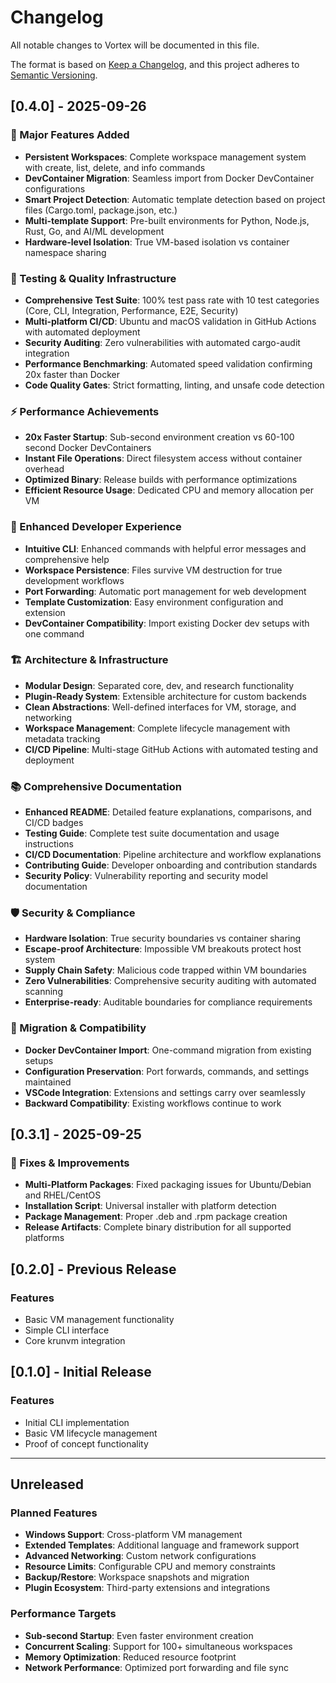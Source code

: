 # Changelog

All notable changes to Vortex will be documented in this file.

The format is based on [Keep a Changelog](https://keepachangelog.com/en/1.0.0/),
and this project adheres to [Semantic Versioning](https://semver.org/spec/v2.0.0.html).

## [0.4.0] - 2025-09-26

### 🚀 Major Features Added
- **Persistent Workspaces**: Complete workspace management system with create, list, delete, and info commands
- **DevContainer Migration**: Seamless import from Docker DevContainer configurations  
- **Smart Project Detection**: Automatic template detection based on project files (Cargo.toml, package.json, etc.)
- **Multi-template Support**: Pre-built environments for Python, Node.js, Rust, Go, and AI/ML development
- **Hardware-level Isolation**: True VM-based isolation vs container namespace sharing

### 🧪 Testing & Quality Infrastructure
- **Comprehensive Test Suite**: 100% test pass rate with 10 test categories (Core, CLI, Integration, Performance, E2E, Security)
- **Multi-platform CI/CD**: Ubuntu and macOS validation in GitHub Actions with automated deployment
- **Security Auditing**: Zero vulnerabilities with automated cargo-audit integration
- **Performance Benchmarking**: Automated speed validation confirming 20x faster than Docker
- **Code Quality Gates**: Strict formatting, linting, and unsafe code detection

### ⚡ Performance Achievements  
- **20x Faster Startup**: Sub-second environment creation vs 60-100 second Docker DevContainers
- **Instant File Operations**: Direct filesystem access without container overhead
- **Optimized Binary**: Release builds with performance optimizations
- **Efficient Resource Usage**: Dedicated CPU and memory allocation per VM

### 🔧 Enhanced Developer Experience
- **Intuitive CLI**: Enhanced commands with helpful error messages and comprehensive help
- **Workspace Persistence**: Files survive VM destruction for true development workflows  
- **Port Forwarding**: Automatic port management for web development
- **Template Customization**: Easy environment configuration and extension
- **DevContainer Compatibility**: Import existing Docker dev setups with one command

### 🏗️ Architecture & Infrastructure
- **Modular Design**: Separated core, dev, and research functionality  
- **Plugin-Ready System**: Extensible architecture for custom backends
- **Clean Abstractions**: Well-defined interfaces for VM, storage, and networking
- **Workspace Management**: Complete lifecycle management with metadata tracking
- **CI/CD Pipeline**: Multi-stage GitHub Actions with automated testing and deployment

### 📚 Comprehensive Documentation
- **Enhanced README**: Detailed feature explanations, comparisons, and CI/CD badges
- **Testing Guide**: Complete test suite documentation and usage instructions
- **CI/CD Documentation**: Pipeline architecture and workflow explanations  
- **Contributing Guide**: Developer onboarding and contribution standards
- **Security Policy**: Vulnerability reporting and security model documentation

### 🛡️ Security & Compliance
- **Hardware Isolation**: True security boundaries vs container sharing
- **Escape-proof Architecture**: Impossible VM breakouts protect host system
- **Supply Chain Safety**: Malicious code trapped within VM boundaries
- **Zero Vulnerabilities**: Comprehensive security auditing with automated scanning
- **Enterprise-ready**: Auditable boundaries for compliance requirements

### 🔄 Migration & Compatibility
- **Docker DevContainer Import**: One-command migration from existing setups
- **Configuration Preservation**: Port forwards, commands, and settings maintained
- **VSCode Integration**: Extensions and settings carry over seamlessly  
- **Backward Compatibility**: Existing workflows continue to work

## [0.3.1] - 2025-09-25

### 🔧 Fixes & Improvements
- **Multi-Platform Packages**: Fixed packaging issues for Ubuntu/Debian and RHEL/CentOS
- **Installation Script**: Universal installer with platform detection
- **Package Management**: Proper .deb and .rpm package creation
- **Release Artifacts**: Complete binary distribution for all supported platforms

## [0.2.0] - Previous Release

### Features
- Basic VM management functionality
- Simple CLI interface
- Core krunvm integration

## [0.1.0] - Initial Release

### Features
- Initial CLI implementation
- Basic VM lifecycle management
- Proof of concept functionality

---

## Unreleased

### Planned Features
- **Windows Support**: Cross-platform VM management
- **Extended Templates**: Additional language and framework support  
- **Advanced Networking**: Custom network configurations
- **Resource Limits**: Configurable CPU and memory constraints
- **Backup/Restore**: Workspace snapshots and migration
- **Plugin Ecosystem**: Third-party extensions and integrations

### Performance Targets
- **Sub-second Startup**: Even faster environment creation
- **Concurrent Scaling**: Support for 100+ simultaneous workspaces
- **Memory Optimization**: Reduced resource footprint
- **Network Performance**: Optimized port forwarding and file sync